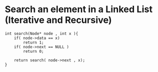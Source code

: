 # Search an element in a Linked List (Iterative and Recursive)
``` 
int search(Node* node , int x ){
    if( node->data == x) 
        return 1;
    if( node->next == NULL )
        return 0;
    
    return search( node->next , x);
}
```











